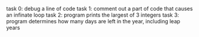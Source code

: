 task 0: debug a line of code
task 1: comment out a part of code that causes an infinate loop
task 2: program prints the largest of 3 integers
task 3: program determines how many days are left in the year, including leap years
